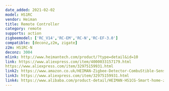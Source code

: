 ```yaml
---
date_added: 2021-02-02
model: HS1RC
vendor: Heiman
title: Remote Controller
category: remote
supports: action
zigbeemodel: ['RC_V14','RC-EM','RC-N','RC-EF-3.0']
compatible: [deconz,z2m, zigate]
z2m: HS1RC-N
deconz: 3004
mlink: http://www.heimantech.com/product/?type=detail&id=10
link: https://www.aliexpress.com/item/4000033157179.html
https://www.aliexpress.com/item/32975159931.html
link2: https://www.amazon.co.uk/HEIMAN-Zigbee-Detector-CombuStible-Sensor/dp/B07C6QYZ3W
link3: https://www.aliexpress.com/item/32975159931.html
link4: https://www.alibaba.com/product-detail/HEIMAN-HS1CG-Smart-home-zigbee-Natural_60379571509.html
---
```

